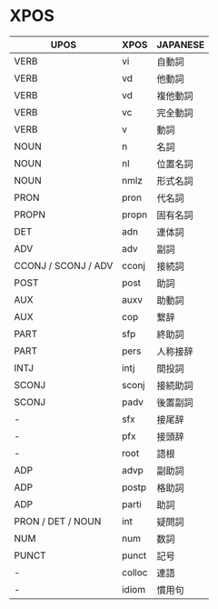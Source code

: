 # XPOS

| UPOS                | XPOS   | JAPANESE |
| ------------------- | ------ | -------- |
| VERB                | vi     | 自動詞   |
| VERB                | vd     | 他動詞   |
| VERB                | vd     | 複他動詞 |
| VERB                | vc     | 完全動詞 |
| VERB                | v      | 動詞     |
| NOUN                | n      | 名詞     |
| NOUN                | nl     | 位置名詞 |
| NOUN                | nmlz   | 形式名詞 |
| PRON                | pron   | 代名詞   |
| PROPN               | propn  | 固有名詞 |
| DET                 | adn    | 連体詞   |
| ADV                 | adv    | 副詞     |
| CCONJ / SCONJ / ADV | cconj  | 接続詞   |
| POST                | post   | 助詞     |
| AUX                 | auxv   | 助動詞   |
| AUX                 | cop    | 繋辞     |
| PART                | sfp    | 終助詞   |
| PART                | pers   | 人称接辞 |
| INTJ                | intj   | 間投詞   |
| SCONJ               | sconj  | 接続助詞 |
| SCONJ               | padv   | 後置副詞 |
| -                   | sfx    | 接尾辞   |
| -                   | pfx    | 接頭辞   |
| -                   | root   | 語根     |
| ADP                 | advp   | 副助詞   |
| ADP                 | postp  | 格助詞   |
| ADP                 | parti  | 助詞     |
| PRON / DET / NOUN   | int    | 疑問詞   |
| NUM                 | num    | 数詞     |
| PUNCT               | punct  | 記号     |
| -                   | colloc | 連語     |
| -                   | idiom  | 慣用句   |